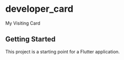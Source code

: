# developer_card

My Visiting Card

## Getting Started

This project is a starting point for a Flutter application.



